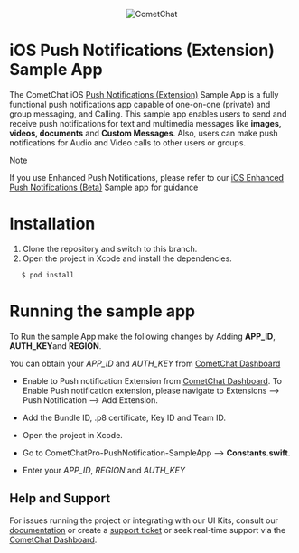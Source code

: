 <p align="center">
  <img alt="CometChat" src="https://assets.cometchat.io/website/images/logos/banner.png">
</p>

# iOS Push Notifications (Extension) Sample App

The CometChat iOS [Push Notifications (Extension)](https://www.cometchat.com/docs-beta/extensions/ios-apns-push-notifications) Sample App is a fully functional push notifications app capable of one-on-one (private) and group messaging, and Calling. This sample app enables users to send and receive push notifications for text and multimedia messages like **images, videos, documents** and **Custom Messages**. Also, users can make push notifications for Audio and Video calls to other users or groups.

> [!NOTE]
> If you use Enhanced Push Notifications, please refer to our [iOS Enhanced Push Notifications (Beta)](https://github.com/cometchat/cometchat-push-notification-app-ios) Sample app for guidance

# Installation

1.  Clone the repository and switch to this branch.
2.  Open the project in Xcode and install the dependencies.

```sh
   $ pod install
```

# Running the sample app

To Run the sample App make the following changes by Adding **APP_ID**, **AUTH_KEY**and **REGION**.

You can obtain your _APP_ID_ and _AUTH_KEY_ from [CometChat Dashboard](https://app.cometchat.com/)

- Enable to Push notification Extension from [CometChat Dashboard](https://app.cometchat.com/). To Enable Push notification extension, please navigate to Extensions --> Push Notification --> Add Extension.

- Add the Bundle ID, .p8 certificate, Key ID and Team ID.
- Open the project in Xcode.
- Go to CometChatPro-PushNotification-SampleApp --> **Constants.swift**.
- Enter your _APP_ID_, _REGION_ and _AUTH_KEY_

## Help and Support

For issues running the project or integrating with our UI Kits, consult our [documentation](https://www.cometchat.com/docs-beta/extensions/ios-apns-push-notifications) or create a [support ticket](https://help.cometchat.com/hc/en-us) or seek real-time support via the [CometChat Dashboard](https://app.cometchat.com/).
